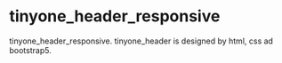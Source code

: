 # tinyone_header_responsive
tinyone_header_responsive. tinyone_header is designed by html, css ad bootstrap5.
